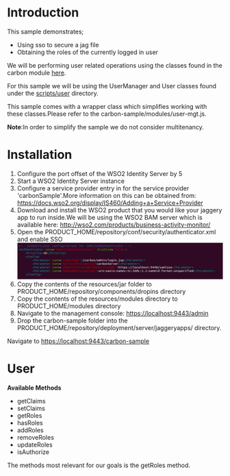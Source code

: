 Introduction
============
This sample demonstrates;

- Using sso to secure a jag file
- Obtaining the roles of the currently logged in user

We will be performing user related operations using the classes found in the carbon module [here](https://github.com/wso2/jaggery-extensions/tree/master/carbon/module/scripts).

For this sample we will be using the UserManager and User classes found under the [scripts/user](https://github.com/wso2/jaggery-extensions/tree/master/carbon/module/scripts/user) directory.

This sample comes with a wrapper class which simplifies working with these classes.Please refer to the carbon-sample/modules/user-mgt.js.

**Note**:In order to simplify the sample we do not consider multitenancy.

Installation
============

1. Configure the port offset of the WSO2 Identity Server by 5
2. Start a WSO2 Identity Server instance
3. Configure a service provider entry in for the service provider 'carbonSample'.More information on this can be obtained from: https://docs.wso2.org/display/IS460/Adding+a+Service+Provider
4. Download and install the WSO2 product that you would like your jaggery app to run inside.We will be using the WSO2 BAM server which is available here: http://wso2.com/products/business-activity-monitor/
5. Open the PRODUCT_HOME/repository/conf/security/authenticator.xml and enable SSO  ![image some](resources/images/authenticator-xml.png)
6. Copy the contents of the resources/jar folder to PRODUCT_HOME/repository/components/dropins directory
7. Copy the contents of the resources/modules directory to PRODUCT_HOME/modules directory
8. Navigate to the management console: [https://localhost:9443/admin](https://localhost:9443/admin) 
9. Drop the carbon-sample folder into the PRODUCT_HOME/repository/deployment/server/jaggeryapps/ directory.

Navigate to [https://localhost:9443/carbon-sample](https://localhost:9443/carbon-sample)

User 
=====

**Available Methods**

- getClaims
- setClaims
- getRoles
- hasRoles
- addRoles
- removeRoles
- updateRoles
- isAuthorize

The methods most relevant for our goals is the getRoles method.




